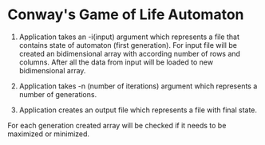 Conway's Game of Life Automaton
===============================

1. Application takes an -i(input) argument which represents a file that contains state of automaton (first generation). For input file will be created an bidimensional array with according number of rows and columns. After all the data from input will be loaded to new bidimensional array.

2. Application takes -n (number of iterations) argument which represents a number of generations.

3. Application creates an output file which represents a file with final state.

For each generation created array will be checked if it needs to be maximized or minimized.
